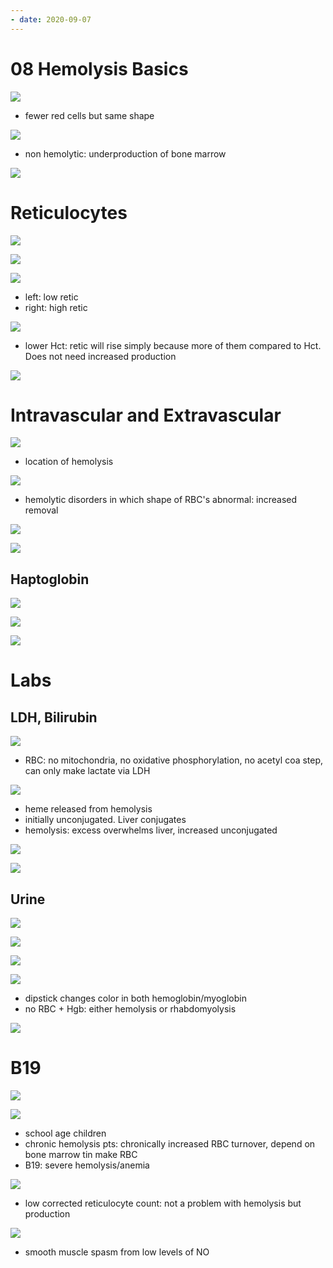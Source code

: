 ```yaml
---
- date: 2020-09-07
---
```


# 08 Hemolysis Basics

<!-- Hemolysis is.. -->

![](https://photos.thisispiggy.com/file/wikiFiles/FVnEcbh.jpg)

- fewer red cells but same shape

<!-- normocytic anemias causes. Extrinsic vs intrinsic hemolysis.. -->

![](https://photos.thisispiggy.com/file/wikiFiles/1KwdMym.jpg)

- non hemolytic: underproduction of bone marrow

![](https://photos.thisispiggy.com/file/wikiFiles/kHZTvM6.jpg)

# Reticulocytes

<!-- hemolytic and nonhemolytic anemia reticulocyte count, calculated how, corrected RC.. -->

![](https://photos.thisispiggy.com/file/wikiFiles/yOKk2r9.jpg)

![](https://photos.thisispiggy.com/file/wikiFiles/hhFSvOP.jpg)

![](https://photos.thisispiggy.com/file/wikiFiles/1KwdMym.jpg)

- left: low retic
- right: high retic

![](https://photos.thisispiggy.com/file/wikiFiles/c6hfiPv.jpg)

- lower Hct: retic will rise simply because more of them compared to Hct. Does not need increased production

![](https://photos.thisispiggy.com/file/wikiFiles/n1ZzsC6.jpg)

# Intravascular and Extravascular

<!-- intravascular vs extravascular hemolysis, causes.. -->

![](https://photos.thisispiggy.com/file/wikiFiles/xk3PwrC.jpg)

- location of hemolysis

![](https://photos.thisispiggy.com/file/wikiFiles/8XI6gWk.jpg)

- hemolytic disorders in which shape of RBC's abnormal: increased removal

![](https://photos.thisispiggy.com/file/wikiFiles/6qUDrWh.jpg)

![](https://photos.thisispiggy.com/file/wikiFiles/1KwdMym.jpg)

## Haptoglobin

<!-- haptoglobin is, function, made where, changes in hemolysis. Other function.. -->

![](https://photos.thisispiggy.com/file/wikiFiles/sH1jIRx.jpg)

![](https://photos.thisispiggy.com/file/wikiFiles/1F0mpuo.jpg)

![](https://photos.thisispiggy.com/file/wikiFiles/xiIl6SW.jpg)

# Labs

## LDH, Bilirubin

<!-- hemolysis LDH and bilirubin, moa, result.. -->

![](https://photos.thisispiggy.com/file/wikiFiles/fPHd5NO.jpg)

- RBC: no mitochondria, no oxidative phosphorylation, no acetyl coa step, can only make lactate via LDH

![](https://photos.thisispiggy.com/file/wikiFiles/4MgzO0m.jpg)

- heme released from hemolysis
- initially unconjugated. Liver conjugates
- hemolysis: excess overwhelms liver, increased unconjugated

![](https://photos.thisispiggy.com/file/wikiFiles/3JHN8fi.jpg)

![](https://photos.thisispiggy.com/file/wikiFiles/H3OVl5M.jpg)

## Urine

<!-- hemolysis, urine findings.. -->

![](https://photos.thisispiggy.com/file/wikiFiles/HlzyFeE.jpg)

![](https://photos.thisispiggy.com/file/wikiFiles/3ssjk8F.jpg)

![](https://photos.thisispiggy.com/file/wikiFiles/guavov3.jpg)

![](https://photos.thisispiggy.com/file/wikiFiles/6uEKfKN.jpg)

- dipstick changes color in both hemoglobin/myoglobin
- no RBC + Hgb: either hemolysis or rhabdomyolysis

<!-- hemolysis classic lab findings.. -->

![](https://photos.thisispiggy.com/file/wikiFiles/6YSQCRa.jpg)

# B19

<!-- B19 pathogenesis and result in normal pts. Aplastic crisis. Reticulocyte counts.. -->

![](https://photos.thisispiggy.com/file/wikiFiles/erYe27J.jpg)

![](https://photos.thisispiggy.com/file/wikiFiles/Fj70JY0.jpg)

- school age children
- chronic hemolysis pts: chronically increased RBC turnover, depend on bone marrow tin make RBC
- B19: severe hemolysis/anemia

![](https://photos.thisispiggy.com/file/wikiFiles/hTzxyRn.jpg)

- low corrected reticulocyte count: not a problem with hemolysis but production

<!-- hemolysis and pain moa.. -->

![](https://photos.thisispiggy.com/file/wikiFiles/NFsZKbs.jpg)

- smooth muscle spasm from low levels of NO
